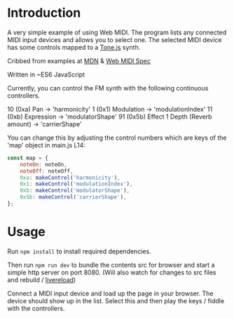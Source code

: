 # Introduction

A very simple example of using Web MIDI.
The program lists any connected MIDI input devices and allows you to select one.
The selected MIDI device has some controls mapped to a [Tone.js]() synth.

Cribbed from examples at [MDN](https://developer.mozilla.org/en-US/docs/Web/API/MIDIAccess)
& [Web MIDI Spec](https://webaudio.github.io/web-midi-api)

Written in ~ES6 JavaScript

Currently, you can control the FM synth with the following continuous controllers.

10 (0xa) Pan -> 'harmonicity'
1  (0x1) Modulation -> 'modulationIndex'
11 (0xb) Expression -> 'modulatorShape'
91 (0x5b) Effect 1 Depth (Reverb amount) -> 'carrierShape'

You can change this by adjusting the control numbers which are keys of the 'map' object in main.js L14:
```JavaScript
const map = {
    noteOn: noteOn,
    noteOff: noteOff,
    0xa: makeControl('harmonicity'),
    0x1: makeControl('modulationIndex'),
    0xb: makeControl('modulatorShape'),
    0x5b: makeControl('carrierShape'),
};
```

# Usage

Run `npm install` to install required dependencies.

Then run `npm run dev` to bundle the contents src for browser and start a simple http server on port 8080.
(Will also watch for changes to src files and rebuild / [livereload](https://github.com/livereload/livereload-extensions))

Connect a MIDI input device and load up the page in your browser.  The device should show up in the list.
Select this and then play the keys / fiddle with the controllers.
